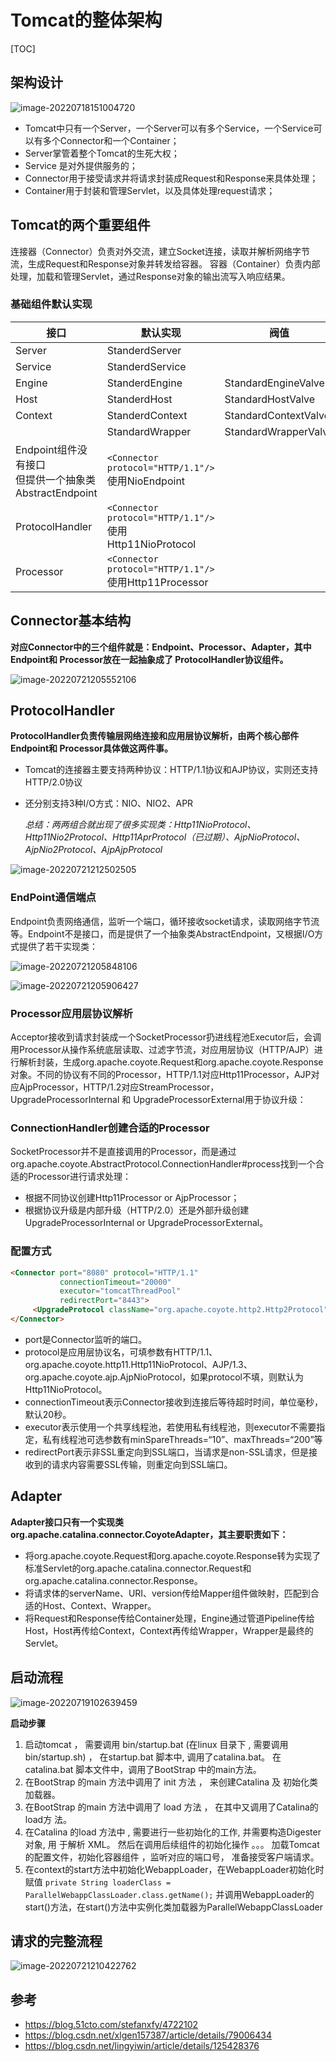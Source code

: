 # Tomcat的整体架构

[TOC]



## 架构设计

![image-20220718151004720](assets/image-20220718151004720.png)

- Tomcat中只有一个Server，一个Server可以有多个Service，一个Service可以有多个Connector和一个Container；
- Server掌管着整个Tomcat的生死大权；
- Service 是对外提供服务的；
- Connector用于接受请求并将请求封装成Request和Response来具体处理；
- Container用于封装和管理Servlet，以及具体处理request请求；

## Tomcat的两个重要组件

连接器（Connector）负责对外交流，建立Socket连接，读取并解析网络字节流，生成Request和Response对象并转发给容器。
容器（Container）负责内部处理，加载和管理Servlet，通过Response对象的输出流写入响应结果。

### 基础组件默认实现

| 接口                                                       | 默认实现                                                     | 阀值                 |
| ---------------------------------------------------------- | ------------------------------------------------------------ | -------------------- |
| Server                                                     | StanderdServer                                               |                      |
| Service                                                    | StanderdService                                              |                      |
| Engine                                                     | StanderdEngine                                               | StandardEngineValve  |
| Host                                                       | StanderdHost                                                 | StandardHostValve    |
| Context                                                    | StanderdContext                                              | StandardContextValve |
|                                                            | StandardWrapper                                              | StandardWrapperValve |
| Endpoint组件没有接口<br />但提供一个抽象类AbstractEndpoint | `<Connector protocol="HTTP/1.1"/>`<br />使用NioEndpoint      |                      |
| ProtocolHandler                                            | `<Connector protocol="HTTP/1.1"/>`<br />使用Http11NioProtocol |                      |
| Processor                                                  | `<Connector protocol="HTTP/1.1"/>`<br />使用Http11Processor  |                      |

## Connector基本结构

**对应Connector中的三个组件就是：Endpoint、Processor、Adapter，其中 Endpoint和 Processor放在一起抽象成了 ProtocolHandler协议组件。**

![image-20220721205552106](assets/image-20220721205552106.png)



## ProtocolHandler

**ProtocolHandler负责传输层网络连接和应用层协议解析，由两个核心部件 Endpoint和 Processor具体做这两件事。**

- Tomcat的连接器主要支持两种协议：HTTP/1.1协议和AJP协议，实则还支持HTTP/2.0协议

- 还分别支持3种I/O方式：NIO、NIO2、APR

  *总结：两两组合就出现了很多实现类：Http11NioProtocol、Http11Nio2Protocol、Http11AprProtocol（已过期）、AjpNioProtocol、AjpNio2Protocol、AjpAjpProtocol*

  

![image-20220721212502505](assets/image-20220721212502505.png)



### EndPoint通信端点

Endpoint负责网络通信，监听一个端口，循环接收socket请求，读取网络字节流等。Endpoint不是接口，而是提供了一个抽象类AbstractEndpoint，又根据I/O方式提供了若干实现类：

![image-20220721205848106](assets/image-20220721205848106.png)

![image-20220721205906427](assets/image-20220721205906427.png)



### Processor应用层协议解析

Acceptor接收到请求封装成一个SocketProcessor扔进线程池Executor后，会调用Processor从操作系统底层读取、过滤字节流，对应用层协议（HTTP/AJP）进行解析封装，生成org.apache.coyote.Request和org.apache.coyote.Response对象。不同的协议有不同的Processor，HTTP/1.1对应Http11Processor，AJP对应AjpProcessor，HTTP/1.2对应StreamProcessor，UpgradeProcessorInternal 和 UpgradeProcessorExternal用于协议升级：

### ConnectionHandler创建合适的Processor

SocketProcessor并不是直接调用的Processor，而是通过org.apache.coyote.AbstractProtocol.ConnectionHandler#process找到一个合适的Processor进行请求处理：

- 根据不同协议创建Http11Processor or AjpProcessor；
- 根据协议升级是内部升级（HTTP/2.0）还是外部升级创建UpgradeProcessorInternal or UpgradeProcessorExternal。

### 配置方式

```html
<Connector port="8080" protocol="HTTP/1.1" 
           connectionTimeout="20000" 
           executor="tomcatThreadPool" 
           redirectPort="8443">
     <UpgradeProtocol className="org.apache.coyote.http2.Http2Protocol"/>
</Connector>
```

- port是Connector监听的端口。
- protocol是应用层协议名，可填参数有HTTP/1.1、org.apache.coyote.http11.Http11NioProtocol、AJP/1.3、org.apache.coyote.ajp.AjpNioProtocol，如果protocol不填，则默认为Http11NioProtocol。
- connectionTimeout表示Connector接收到连接后等待超时时间，单位毫秒，默认20秒。
- executor表示使用一个共享线程池，若使用私有线程池，则executor不需要指定，私有线程池可选参数有minSpareThreads=“10”、maxThreads=“200”等
- redirectPort表示非SSL重定向到SSL端口，当请求是non-SSL请求，但是接收到的请求内容需要SSL传输，则重定向到SSL端口。

## Adapter

**Adapter接口只有一个实现类org.apache.catalina.connector.CoyoteAdapter，其主要职责如下：**

- 将org.apache.coyote.Request和org.apache.coyote.Response转为实现了标准Servlet的org.apache.catalina.connector.Request和org.apache.catalina.connector.Response。
- 将请求体的serverName、URI、version传给Mapper组件做映射，匹配到合适的Host、Context、Wrapper。
- 将Request和Response传给Container处理，Engine通过管道Pipeline传给Host，Host再传给Context，Context再传给Wrapper，Wrapper是最终的Servlet。

## 启动流程



![image-20220719102639459](assets/image-20220719102639459.png)

**启动步骤**

1. 启动tomcat ， 需要调用 bin/startup.bat (在linux 目录下 , 需要调用 bin/startup.sh) ， 在startup.bat 脚本中, 调用了catalina.bat。
   在catalina.bat 脚本文件中，调用了BootStrap 中的main方法。
2. 在BootStrap 的main 方法中调用了 init 方法 ， 来创建Catalina 及 初始化类加载器。
3. 在BootStrap 的main 方法中调用了 load 方法 ， 在其中又调用了Catalina的load方 法。
4. 在Catalina 的load 方法中 , 需要进行一些初始化的工作, 并需要构造Digester 对象, 用 于解析 XML。
   然后在调用后续组件的初始化操作 。。。 加载Tomcat的配置文件，初始化容器组件 ，监听对应的端口号， 准备接受客户端请求。
5. 在context的start方法中初始化WebappLoader，在WebappLoader初始化时赋值   `private String loaderClass = ParallelWebappClassLoader.class.getName();` 并调用WebappLoader的start()方法，在start()方法中实例化类加载器为ParallelWebappClassLoader


## 请求的完整流程

![image-20220721210422762](assets/image-20220721210422762.png)

## 参考

- https://blog.51cto.com/stefanxfy/4722102
- https://blog.csdn.net/xlgen157387/article/details/79006434
- https://blog.csdn.net/lingyiwin/article/details/125428376